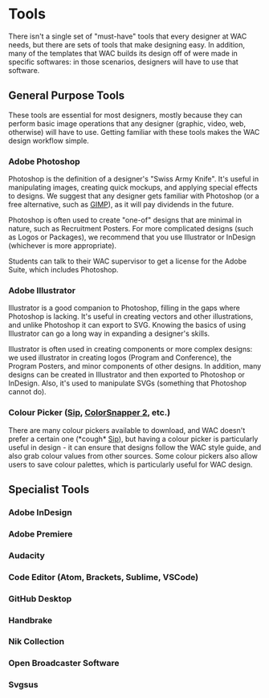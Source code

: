 # Tools

There isn't a single set of "must-have" tools that every designer at WAC needs, but there are sets of tools that make designing easy. In addition, many of the templates that WAC builds its design off of were made in specific softwares: in those scenarios, designers will have to use that software.

## General Purpose Tools

These tools are essential for most designers, mostly because they can perform basic image operations that any designer \(graphic, video, web, otherwise\) will have to use. Getting familiar with these tools makes the WAC design workflow simple.

### Adobe Photoshop

Photoshop is the definition of a designer's "Swiss Army Knife". It's useful in manipulating images, creating quick mockups, and applying special effects to designs. We suggest that any designer gets familiar with Photoshop \(or a free alternative, such as [GIMP](https://www.gimp.org/)\), as it will pay dividends in the future.

Photoshop is often used to create "one-of" designs that are minimal in nature, such as Recruitment Posters. For more complicated designs \(such as Logos or Packages\), we recommend that you use Illustrator or InDesign \(whichever is more appropriate\).

Students can talk to their WAC supervisor to get a license for the Adobe Suite, which includes Photoshop.

### Adobe Illustrator

Illustrator is a good companion to Photoshop, filling in the gaps where Photoshop is lacking. It's useful in creating vectors and other illustrations, and unlike Photoshop it can export to SVG. Knowing the basics of using Illustrator can go a long way in expanding a designer's skills.

Illustrator is often used in creating components or more complex designs: we used illustrator in creating logos \(Program and Conference\), the Program Posters, and minor components of other designs. In addition, many designs can be created in Illustrator and then exported to Photoshop or InDesign. Also, it's used to manipulate SVGs \(something that Photoshop cannot do\).

### Colour Picker \([Sip](https://sipapp.io/), [ColorSnapper 2](https://colorsnapper.com), etc.\)

There are many colour pickers available to download, and WAC doesn't prefer a certain one \(\*cough\* [Sip](https://sipapp.io/)\), but having a colour picker is particularly useful in design - it can ensure that designs follow the WAC style guide, and also grab colour values from other sources. Some colour pickers also allow users to save colour palettes, which is particularly useful for WAC design.

## Specialist Tools

### Adobe InDesign

### Adobe Premiere

### Audacity

### Code Editor \(Atom, Brackets, Sublime, VSCode\)

### GitHub Desktop

### Handbrake

### Nik Collection

### Open Broadcaster Software

### Svgsus

